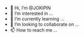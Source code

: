- 👋 Hi, I’m @JOKIPIN
- 👀 I’m interested in ...
- 🌱 I’m currently learning ...
- 💞️ I’m looking to collaborate on ...
- 📫 How to reach me ...

<!---
JOKIPIN/JOKIPIN is a ✨ special ✨ repository because its `README.md` (this file) appears on your GitHub profile.
You can click the Preview link to take a look at your changes.
--->
